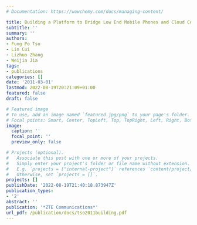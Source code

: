 ```yaml
---
# Documentation: https://wowchemy.com/docs/managing-content/

title: Building a Platform to Bridge Low End Mobile Phones and Cloud Computing Services
subtitle: ''
summary: ''
authors:
- Fung Po Tso
- Lin Cui
- Lizhuo Zhang
- Weijia Jia
tags:
- publications
categories: []
date: '2011-03-01'
lastmod: 2022-08-19T20:21:09+01:00
featured: false
draft: false

# Featured image
# To use, add an image named `featured.jpg/png` to your page's folder.
# Focal points: Smart, Center, TopLeft, Top, TopRight, Left, Right, BottomLeft, Bottom, BottomRight.
image:
  caption: ''
  focal_point: ''
  preview_only: false

# Projects (optional).
#   Associate this post with one or more of your projects.
#   Simply enter your project's folder or file name without extension.
#   E.g. `projects = ["internal-project"]` references `content/project/deep-learning/index.md`.
#   Otherwise, set `projects = []`.
projects: []
publishDate: '2022-08-19T21:40:18.873947Z'
publication_types:
- '2'
abstract: ''
publication: '*ZTE Communications*'
url_pdf: /publication/docs/tso2011building.pdf
---
```

